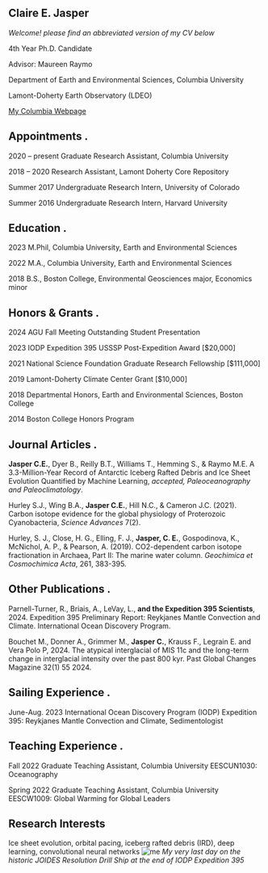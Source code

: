 ## Claire E. Jasper
*Welcome! please find an abbreviated version of my CV below*

4th Year Ph.D. Candidate

Advisor: Maureen Raymo 

Department of Earth and Environmental Sciences, Columbia University 

Lamont-Doherty Earth Observatory (LDEO) 

[My Columbia Webpage](https://people.climate.columbia.edu/users/profile/claire-elizabeth-jasper/) 

## Appointments                                                                                                                                              .
2020 – present  Graduate Research Assistant, Columbia University

2018 – 2020     Research Assistant, Lamont Doherty Core Repository

Summer 2017    Undergraduate Research Intern, University of Colorado

Summer 2016		Undergraduate Research Intern, Harvard University 

## Education                                                                                                                                                      .
2023	M.Phil, Columbia University, Earth and Environmental Sciences

2022 	M.A., Columbia University, Earth and Environmental Sciences 

2018	B.S., Boston College, Environmental Geosciences major, Economics minor 

## Honors & Grants                                                                                                                                         .
2024	AGU Fall Meeting Outstanding Student Presentation 

2023	IODP Expedition 395 USSSP Post-Expedition Award [$20,000]

2021	National Science Foundation Graduate Research Fellowship [$111,000]

2019 	Lamont-Doherty Climate Center Grant [$10,000]

2018 	Departmental Honors, Earth and Environmental Sciences, Boston College 

2014	Boston College Honors Program 

## Journal Articles                                                                                                                                            .                 
**Jasper C.E.**, Dyer B., Reilly B.T., Williams T., Hemming S., & Raymo M.E. A 3.3-Million-Year Record of Antarctic Iceberg Rafted Debris and Ice Sheet Evolution Quantified by Machine Learning, *accepted, Paleoceanography and Paleoclimatology*. 

Hurley S.J., Wing B.A., **Jasper C.E.**, Hill N.C., & Cameron J.C. (2021). Carbon isotope evidence for the global physiology of Proterozoic Cyanobacteria, *Science Advances* 7(2). 

Hurley, S. J., Close, H. G., Elling, F. J., **Jasper, C. E.**, Gospodinova, K., McNichol, A. P., & Pearson, A. (2019). CO2-dependent carbon isotope fractionation in Archaea, Part II: The marine water column. *Geochimica et Cosmochimica Acta*, 261, 383-395. 

## Other Publications                                                                                                                                      .                 
Parnell-Turner, R., Briais, A., LeVay, L., **and the Expedition 395 Scientists**, 2024. Expedition 395 Preliminary Report: Reykjanes Mantle Convection and Climate. International Ocean Discovery Program.

Bouchet M., Donner A., Grimmer M., **Jasper C.**, Krauss F., Legrain E. and Vera Polo P, 2024. The atypical interglacial of MIS 11c and the long-term change in interglacial intensity over the past 800 kyr. Past Global Changes Magazine 32(1) 55 2024.

## Sailing Experience                                                                                                                                       .
June-Aug. 2023	International Ocean Discovery Program (IODP) Expedition 395: Reykjanes Mantle Convection and Climate, Sedimentologist 

## Teaching Experience                                                                                                                                   .
Fall 2022	Graduate Teaching Assistant, Columbia University EESCUN1030: Oceanography 

Spring 2022	Graduate Teaching Assistant, Columbia University EESCW1009: Global Warming for Global Leaders 

## Research Interests
Ice sheet evolution, orbital pacing, iceberg rafted debris (IRD), deep learning, convolutional neural networks
![me](IMG_3872.jpg)
*My very last day on the historic JOIDES Resolution Drill Ship at the end of IODP Expedition 395*
